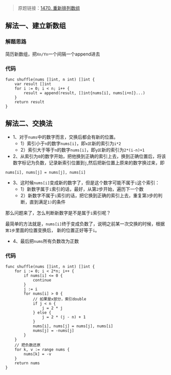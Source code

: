 > 原题链接：[1470. 重新排列数组](https://leetcode-cn.com/problems/shuffle-the-array/)

## 解法一、建立新数组
### 解题思路
简历新数组，把``Xn/Yn``一个间隔一个append进去
### 代码
```golang
func shuffle(nums []int, n int) []int {
	var result []int
	for i := 0; i < n; i++ {
		result = append(result, []int{nums[i], nums[i+n]}...)
	}
	return result
}
```
## 解法二、交换法
* 1、对于``nums``中的数字而言，交换后都会有新的位置。  
    * 1）索引小于``n``的数字``nums[i]``，即``x区``新的索引为``i*2``
    * 2）索引大于等于``n``的数字``nums[i]``，即``y区``新的索引为``2*(i-n)+1``
* 2、从索引为``0``的数字开始，把他换到正确的索引上去，换到正确位置后，将该数字标记为负数，记录新索引位置到``j``,然后把新位置上原来的数字换过来，即
```
nums[i], nums[j] = nums[j], nums[i]
```
* 3、这时候``nums[i]``变成新的数字了，但是这个数字可能不属于``i``这个索引：
    * 1）新数字属于``i``索引的话，最好，从第``2``步开始，遍历下一个数
    * 2）新数字不属于``i``索引的话，把它换到正确的索引上去，重复第``3``步的判断，直到满足``1)``的条件

那么问题来了，怎么判断新数字是不是属于``i``索引呢？

最简单的方法就是，``nums[i]``终于变成负数了，说明之前某一次交换的时候，根据``第1步``里面的位置变换后，
新的位置正好等于``i``。

* 4、最后把``nums``所有负数改为正数

### 代码
```golang
func shuffle(nums []int, n int) []int {
	for i := 0; i < 2*n; i++ {
		if nums[i] <= 0 {
			continue
		}
		j := i
		for nums[i] > 0 {
			// 如果是x部分，索引double
			if j < n {
				j = 2 * j
			} else {
				j = 2 * (j - n) + 1
			}
			nums[i], nums[j] = nums[j], nums[i]
			nums[j] = -nums[j]
		}
	}
	// 把负数还原
	for k, v := range nums {
		nums[k] = -v
	}
	return nums
}
```